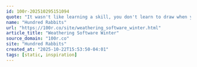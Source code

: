 ```yaml
---
id: 100r-202510295151094
quote: "It wasn't like learning a skill, you don't learn to draw when you use Photoshop, you learn how to operate within the confines of someone else's playground"
name: "Hundred Rabbits"
url: "https://100r.co/site/weathering_software_winter.html"
article_title: "Weathering Software Winter"
source_domain: "100r.co"
site: "Hundred Rabbits"
created_at: "2025-10-22T15:53:50-04:01"
tags: [static, inspiration]
---
```

